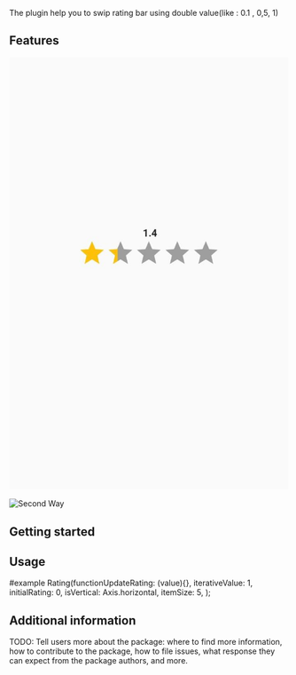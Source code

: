 <!--
This README describes the package. If you publish this package to pub.dev,
this README's contents appear on the landing page for your package.

For information about how to write a good package README, see the guide for
[writing package pages](https://dart.dev/guides/libraries/writing-package-pages).

For general information about developing packages, see the Dart guide for
[creating packages](https://dart.dev/guides/libraries/create-library-packages)
and the Flutter guide for
[developing packages and plugins](https://flutter.dev/developing-packages).
-->

The plugin help you to swip rating bar using double value(like : 0.1 , 0,5, 1)


## Features

![First Way](images/1.4_horizental.jpeg) 


![Second Way](images/1.horizental.jpeg) 
## Getting started

## Usage

#example
Rating(functionUpdateRating: (value){},
iterativeValue: 1,
initialRating: 0,
isVertical: Axis.horizontal,
itemSize: 5,
);


## Additional information

TODO: Tell users more about the package: where to find more information, how to
contribute to the package, how to file issues, what response they can expect
from the package authors, and more.
